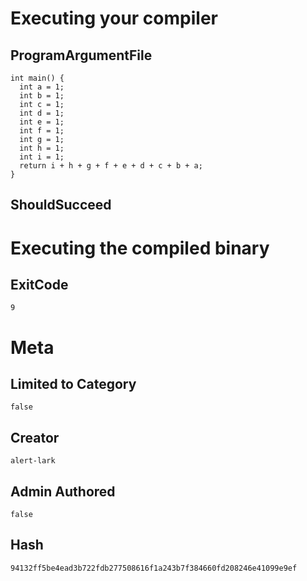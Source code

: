 # Executing your compiler

## ProgramArgumentFile

```
int main() {
  int a = 1;
  int b = 1;
  int c = 1;
  int d = 1;
  int e = 1;
  int f = 1;
  int g = 1;
  int h = 1;
  int i = 1;
  return i + h + g + f + e + d + c + b + a;
}
```

## ShouldSucceed

# Executing the compiled binary

## ExitCode

```
9
```

# Meta

## Limited to Category

```
false
```

## Creator

```
alert-lark
```

## Admin Authored

```
false
```

## Hash

```
94132ff5be4ead3b722fdb277508616f1a243b7f384660fd208246e41099e9ef
```
